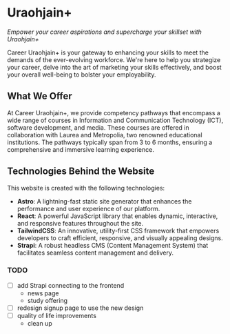 # Uraohjain+

_Empower your career aspirations and supercharge your skillset with Uraohjain+_

Career Uraohjain+ is your gateway to enhancing your skills to meet the demands of the ever-evolving workforce.
We're here to help you strategize your career, delve into the art of marketing your skills effectively, and boost your overall well-being to bolster your employability.

## What We Offer

At Career Uraohjain+, we provide competency pathways that encompass a wide range of courses in Information and Communication Technology (ICT), software development, and media.
These courses are offered in collaboration with Laurea and Metropolia, two renowned educational institutions.
The pathways typically span from 3 to 6 months, ensuring a comprehensive and immersive learning experience.

## Technologies Behind the Website

This website is created with the following technologies:

- **Astro**: A lightning-fast static site generator that enhances the performance and user experience of our platform.
- **React**: A powerful JavaScript library that enables dynamic, interactive, and responsive features throughout the site.
- **TailwindCSS**: An innovative, utility-first CSS framework that empowers developers to craft efficient, responsive, and visually appealing designs.
- **Strapi**: A robust headless CMS (Content Management System) that facilitates seamless content management and delivery.

### TODO

- [ ] add Strapi connecting to the frontend
  - news page
  - study offering
- [ ] redesign signup page to use the new design
- [ ] quality of life improvements
  - clean up
